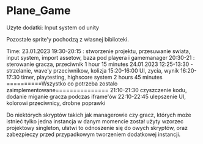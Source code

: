 # Plane_Game



Uzyte dodatki:
Input system od unity

Pozostałe sprite'y pochodzą z własnej biblioteki.


Time:
23.01.2023
19:30-20:15 :
stworzenie projektu, przesuwanie swiata, input system, 
import assetow, baza pod playera i gamemanager
20:30-21 :
sterowanie gracza, przeciwnik 
1 hour 15 minutes
24.01.2023
12:25-13:30 - 
strzelanie, wave'y przeciwnikow, kolizja
15:20-16:00
UI, zycia, wynik
16:20-17:30
timer, playtesting, highscore system
2 hours 45 minutes
==========Wszystko co potrzeba zostalo zaimplementowane=============== 
21:10-21:30  czyszczenie kodu, dodanie miganie gracza podczas iframe'ów
22:10-22:45  ulepszenie UI, kolorowi przeciwnicy, drobne poprawki 


Do niektórych skryptów takich jak managerowie czy gracz, 
których może istnieć tylko jedna instancja w danym momencie
został użyty wzorzec projektowy singleton, ułatwi to odnoszenie się do owych skryptów, oraz zabezpieczy
przed przypadkowym tworzeniem dodatkowej instancji.
